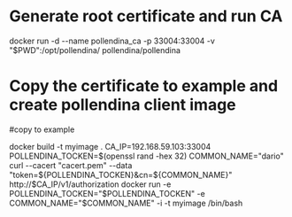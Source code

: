 # Generate root certificate and run CA
docker run -d --name pollendina_ca -p 33004:33004 -v "$PWD":/opt/pollendina/ pollendina/pollendina

# Copy the certificate to example and create pollendina client image
#copy to example

docker build -t myimage .
CA_IP=192.168.59.103:33004
POLLENDINA_TOCKEN=$(openssl rand -hex 32)
COMMON_NAME="dario"
curl --cacert "cacert.pem" --data "token=${POLLENDINA_TOCKEN}&cn=${COMMON_NAME}" http://$CA_IP/v1/authorization
docker run -e POLLENDINA_TOCKEN="$POLLENDINA_TOCKEN" -e COMMON_NAME="$COMMON_NAME" -i -t myimage /bin/bash


